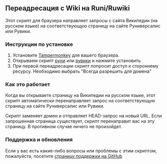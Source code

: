 ## Переадресация с Wiki на Runi/Ruwiki

Этот скрипт для браузера направляет запросы с сайта Википедии (на русском языке) на соответствующую страницу на сайте Руниверсалис или Рувики.

### Инструкции по установке

1. Установите [Tampermonkey](https://www.tampermonkey.net) для вашего браузера.
2. Открываем скрипт [руни](https://raw.githubusercontent.com/sergo1217/wiki-redirect/master/wiki-to-runi.user.js) или [рувики](https://raw.githubusercontent.com/sergo1217/wiki-redirect/master/wiki-to-ruwiki.user.js) и нажмите установить
4. При первой переадресации скрипт попросит доступ к стороннему ресурсу. Необходимо выбрать "Всегда разрешить для домена"

### Как это работает

Когда вы открываете страницу на Википедии на русском языке, этот скрипт автоматически перенаправляет запрос на соответствующую страницу на сайте Руниверсалис или Рувики.

Скрипт заменяет домен и отправляет HEAD-запрос на новый URL. Если запрошенная страница существует, скрипт перенаправит вас на эту страницу. В противном случае ничего не произойдет.

### Поддержка и обновления

Если у вас есть какие-либо вопросы или проблемы с этим скриптом, пожалуйста, посетите [страницу поддержки на GitHub](https://github.com/sergo1217/wiki-redirect/issues)


